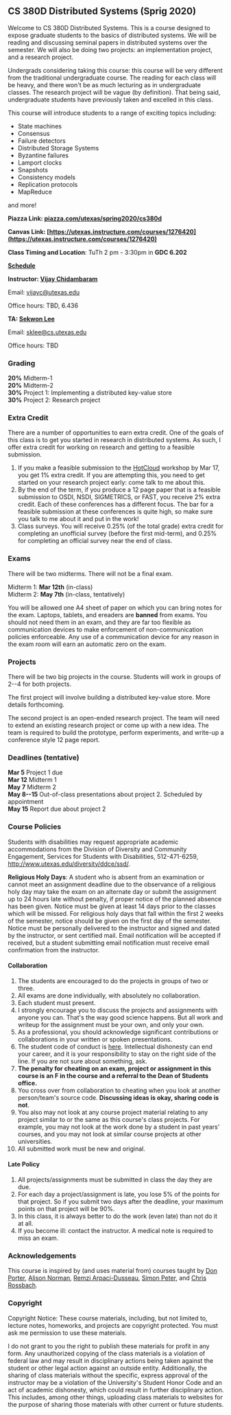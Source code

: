 ## CS 380D Distributed Systems (Sprig 2020)

Welcome to CS 380D Distributed Systems. This is a course
designed to expose graduate students to the basics of distributed
systems. We will be reading and discussing seminal papers in
distributed systems over the semester. We will also be doing two
projects: an implementation project, and a research project.

Undergrads considering taking this course: this course will be very
different from the traditional undergraduate course. The reading for
each class will be heavy, and there won't be as much lecturing as in
undergraduate classes. The research project will be vague (by
definition). That being said, undergraduate students have previously
taken and excelled in this class. 

This course will introduce students to
  a range of exciting topics including:

- State machines
- Consensus
- Failure detectors
- Distributed Storage Systems
- Byzantine failures
- Lamport clocks
- Snapshots
- Consistency models
- Replication protocols
- MapReduce

and more! 

**Piazza Link: [piazza.com/utexas/spring2020/cs380d](piazza.com/utexas/spring2020/cs380d)** 

**Canvas Link: [https://utexas.instructure.com/courses/1276420](https://utexas.instructure.com/courses/1276420)** 

**Class Timing and Location**: TuTh 2 pm - 3:30pm in **GDC 6.202**

**[Schedule](https://github.com/vijay03/cs380d-s20/blob/master/schedule.md)**

**Instructor: [Vijay Chidambaram](https://www.cs.utexas.edu/~vijay/)**

Email: vijayc@utexas.edu

Office hours: TBD, 6.436

**TA: [Sekwon Lee](https://sekwonlee.github.io/)**

Email: sklee@cs.utexas.edu

Office hours: TBD

### Grading 

**20%** Midterm-1 <br>
**20%** Midterm-2 <br>
**30%** Project 1: Implementing a distributed key-value store <br>
**30%** Project 2: Research project <br>

### Extra Credit

There are a number of opportunities to earn extra credit. One of the
goals of this class is to get you started in research in distributed
systems. As such, I offer extra credit for working on research and
getting to a feasible submission.

1. If you make a feasible submission to the
[HotCloud](https://www.usenix.org/conference/hotcloud20) workshop by
Mar 17, you get 1% extra credit. If you are attempting this, you need
to get started on your research project early: come talk to me about
this.
2. By the end of the term, if you produce a 12 page paper that is a
feasible submission to OSDI, NSDI, SIGMETRICS, or FAST, you receive 2%
extra credit. Each of these conferences has a different focus. The bar
for a feasible submission at these conferences is quite high, so make
sure you talk to me about it and put in the work!
3. Class surveys. You will receive 0.25% (of the total grade) extra
credit for completing an unofficial survey (before the first
mid-term), and 0.25% for completing an official survey near the end of class.

### Exams

There will be two midterms. There will not be a final exam.

Midterm 1: **Mar 12th** (in-class) <br>
Midterm 2: **May 7th** (in-class, tentatively) <br>

You will be allowed one A4 sheet of paper on which you can bring notes
for the exam. Laptops, tablets, and ereaders are **banned** from
exams. You should not need them in an exam, and they are far too
flexible as communication devices to make enforcement of
non-communication policies enforceable. Any use of a communication
device for any reason in the exam room will earn an automatic zero on
the exam.

### Projects

<p>There will be two big projects in the course. Students will work in
  groups of 2--4 for both projects.</p>

<p>The first project will involve building a distributed key-value
store. More details forthcoming. </p>

<p>The second project is an open-ended research project. The team will
need to extend an existing research project or come up with a new
idea. The team is required to build the prototype, perform
experiments, and write-up a conference style 12 page report.</p>

### Deadlines (tentative)

**Mar 5** Project 1 due <br>
**Mar 12** Midterm 1 <br>
**May 7** Midterm 2 <br>
**May 8--15** Out-of-class presentations about project 2. Scheduled by
appointment<br>
**May 15** Report due about project 2 <br>

### Course Policies

<p>Students with disabilities may request appropriate academic
accommodations from the Division of Diversity and Community
Engagement, Services for Students with Disabilities, 512-471-6259,
<a href="http://www.utexas.edu/diversity/ddce/ssd/">http://www.utexas.edu/diversity/ddce/ssd/</a>.</p>

<p><b>Religious Holy Days</b>: A student who is absent from an
examination or cannot meet an assignment deadline due to the
observance of a religious holy day may take the exam on an alternate
day or submit the assignment up to 24 hours late without penalty, if
proper notice of the planned absence has been given. Notice must be
given at least 14 days prior to the classes which will be missed. For
religious holy days that fall within the first 2 weeks of the
semester, notice should be given on the first day of the
semester. Notice must be personally delivered to the instructor and
signed and dated by the instructor, or sent certified mail. Email
notification will be accepted if received, but a student submitting
email notification must receive email confirmation from the
instructor.</p>

#### Collaboration 

1. The students are encouraged to do the projects in groups of two or three.
2. All exams are done individually, with absolutely no collaboration.
3. Each student must present.
4. I strongly encourage you to discuss the projects and assignments with
anyone you can. That's the way good science happens. But all work and
writeup for the assignment must be your own, and only your own.
5. As a professional, you should acknowledge significant contributions or
collaborations in your written or spoken presentations.
6. The student code of conduct
is <a href="http://www.cs.utexas.edu/users/ear/CodeOfConduct.html">here</a>. Intellectual
dishonesty can end your career, and it is your responsibility to stay
on the right side of the line. If you are not sure about something,
  ask.
7. **The penalty for cheating on an exam, project or assignment in
    this course is an F in the course and a referral to the Dean of
    Students office.**
8. You cross over from collaboration to cheating when you look at
    another person/team's source code. **Discussing ideas is okay,
  sharing code is not**.
9. You also may not look at any course project material relating to
  any project similar to or the same as this course's class
  projects. For example, you may not look at the work done by a
  student in past years' courses, and you may not look at similar
  course projects at other universities.
10. All submitted work must be new and original.

#### Late Policy

1. All projects/assignments must be submitted in class the day they
are due.
2. For each day a project/assignment is late, you lose 5% of the
  points for that project. So if you submit two days after the
  deadline, your maximum points on that project will be 90%.
3. In this class, it is always better to do the work (even late) than not
do it at all.
4. If you become ill: contact the instructor. A medical note is
 required to miss an exam.

### Acknowledgements

This course is inspired by (and uses material from) courses taught
  by <a href="http://www.cs.unc.edu/~porter/">Don
  Porter</a>, <a href="www.cs.utexas.edu/~ans">Alison
  Norman</a>, <a href="http://pages.cs.wisc.edu/~remzi/">Remzi
  Arpaci-Dusseau</a>, <a href="http://www.cs.utexas.edu/~simon/">Simon
  Peter</a>, and <a href="https://www.cs.utexas.edu/~rossbach/">Chris
  Rossbach</a>.
  
### Copyright

<p>Copyright Notice: These course materials, including, but not
  limited to, lecture notes, homeworks, and projects are copyright
  protected.  You must ask me permission to use these materials.</p>

<p>I do not grant to you the right to publish these materials for profit
  in any form. Any unauthorized copying of the class materials is a
  violation of federal law and may result in disciplinary actions
  being taken against the student or other legal action against an
  outside entity. Additionally, the sharing of class materials without
  the specific, express approval of the instructor may be a violation
  of the University's Student Honor Code and an act of academic
  dishonesty, which could result in further disciplinary action. This
  includes, among other things, uploading class materials to websites
  for the purpose of sharing those materials with other current or
  future students.
